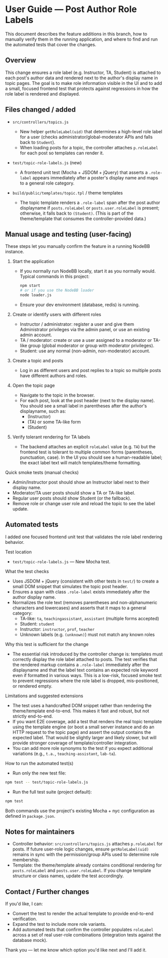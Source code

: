 # User Guide — Post Author Role Labels

This document describes the feature additions in this branch, how to manually verify them in the running application, and where to find and run the automated tests that cover the changes.

Overview
--------
This change ensures a role label (e.g. Instructor, TA, Student) is attached to each post's author data and rendered next to the author's display name in topic pages. The goal is to make role information visible in the UI and to add a small, focused frontend test that protects against regressions in how the role label is rendered and displayed.

Files changed / added
---------------------
- `src/controllers/topics.js`
  - New helper `getRoleLabel(uid)` that determines a high-level role label for a user (checks administrator/global-moderator APIs and falls back to `Student`).
  - When loading posts for a topic, the controller attaches `p.roleLabel` for each post so templates can render it.

- `test/topic-role-labels.js` (new)
  - A frontend unit test (Mocha + JSDOM + jQuery) that asserts a `.role-label` appears immediately after a poster's display name and maps to a general role category.

- `build/public/templates/topic.tpl` / theme templates
  - The topic template renders a `.role-label` span after the post author displayname if `posts.roleLabel` or `posts.user.roleLabel` is present; otherwise, it falls back to `(Student)`. (This is part of the theme/template that consumes the controller-provided data.)

Manual usage and testing (user-facing)
--------------------------------------
These steps let you manually confirm the feature in a running NodeBB instance.

1. Start the application
   - If you normally run NodeBB locally, start it as you normally would. Typical commands in this project:
     ```bash
     npm start
     # or if you use the NodeBB loader
     node loader.js
     ```
   - Ensure your dev environment (database, redis) is running.

2. Create or identify users with different roles
   - Instructor / administrator: register a user and give them Administrator privileges via the admin panel, or use an existing admin account.
   - TA / moderator: create or use a user assigned to a moderator or TA-like group (global moderator or group with moderator privileges).
   - Student: use any normal (non-admin, non-moderator) account.

3. Create a topic and posts
   - Log in as different users and post replies to a topic so multiple posts have different authors and roles.

4. Open the topic page
   - Navigate to the topic in the browser.
   - For each post, look at the post header (next to the display name). You should see a small label in parentheses after the author's displayname, such as:
     - (Instructor)
     - (TA) or some TA-like form
     - (Student)

5. Verify tolerant rendering for TA labels
   - The backend attaches an explicit `roleLabel` value (e.g. `TA`) but the frontend test is tolerant to multiple common forms (parentheses, punctuation, case). In the UI you should see a human-readable label; the exact label text will match templates/theme formatting.

Quick smoke tests (manual checks)
- Admin/Instructor post should show an Instructor label next to their display name.
- Moderator/TA user posts should show a TA or TA-like label.
- Regular user posts should show Student (or the fallback).
- Remove role or change user role and reload the topic to see the label update.

Automated tests
---------------
I added one focused frontend unit test that validates the role label rendering behavior.

Test location
- `test/topic-role-labels.js` — New Mocha test.

What the test checks
- Uses JSDOM + jQuery (consistent with other tests in `test/`) to create a small DOM snippet that simulates the topic post header.
- Ensures a span with class `.role-label` exists immediately after the author display name.
- Normalizes the role text (removes parentheses and non-alphanumeric characters and lowercases) and asserts that it maps to a general category:
  - TA-like: `ta`, `teachingassistant`, `assistant` (multiple forms accepted)
  - Student: `student`
  - Instructor: `instructor`, `prof`, `teacher`
  - Unknown labels (e.g. `(unknown)`) must not match any known roles

Why this test is sufficient for the change
- The essential risk introduced by the controller change is: templates must correctly display the role label attached to posts. The test verifies that the rendered markup contains a `.role-label` immediately after the displayname and that the label text contains an expected role keyword even if formatted in various ways. This is a low-risk, focused smoke test to prevent regressions where the role label is dropped, mis-positioned, or rendered empty.

Limitations and suggested extensions
- The test uses a handcrafted DOM snippet rather than rendering the theme/template end-to-end. This makes it fast and robust, but not strictly end-to-end.
- If you want E2E coverage, add a test that renders the real topic template using the template engine (or boot a small server instance and do an HTTP request to the topic page) and assert the output contains the expected label. That would be slightly larger and likely slower, but will provide stronger coverage of template/controller integration.
- You can add more role synonyms to the test if you expect additional variations (e.g., `t.a.`, `teaching-assistant`, `lab-ta`).

How to run the automated test(s)

- Run only the new test file:

```bash
npm test -- test/topic-role-labels.js
```

- Run the full test suite (project default):

```bash
npm test
```

Both commands use the project's existing Mocha + nyc configuration as defined in `package.json`.

Notes for maintainers
---------------------
- Controller behavior: `src/controllers/topics.js` attaches `p.roleLabel` for posts. If future user-role logic changes, ensure `getRoleLabel(uid)` remains in sync with the permission/group APIs used to determine role membership.
- Template: the theme/template already contains conditional rendering for `posts.roleLabel` and `posts.user.roleLabel`. If you change template structure or class names, update the test accordingly.

Contact / Further changes
-------------------------
If you'd like, I can:
- Convert the test to render the actual template to provide end-to-end verification.
- Expand the test to include more role variants.
- Add automated tests that confirm the controller populates `roleLabel` across a set of real user-role combinations (integration tests against the database mock).

Thank you — let me know which option you'd like next and I'll add it.

